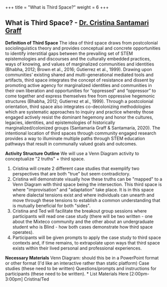 +++
title = "What is Third Space?"
weight = 6
+++

## What is Third Space? - [Dr. Cristina Santamari Graff](https://dehsi2022.netlify.app/background/meettheteam/#dr-cristina-santamar%C3%ADa-graff)

**Definition of Third Space**
The idea of third space draws from postcolonial sociolinguistics theory and provides conceptual and concrete opportunities to identify interstitial gaps between the prevailing set of STEM epistemologies and discourses and the culturally embedded practices, ways of knowing, and values of marginalized communities and identities (Bhabha, 2012; Brown et al., 2016; Gutierrez et al., 1999). Drawing upon communities’ existing shared and multi-generational mediated tools and artifacts, third space integrates the concept of resistance and dissent by promoting active agency for marginalized identities and communities in their own liberation and opportunities for “oppressed” and “oppressor” to come together and express themselves free from oppressive hegemonic structures (Bhabha, 2012; Gutierrez et al., 1999). Through a postcolonial orientation, third space also integrates co-decolonizing methodologies which are systematic approaches to inquiry and practice whereby those engaged actively resist the dominant hegemony and honor the cultures, legacies, identities, and epistemologies of historically marginalized/colonized groups (Santamaría Graff & Santamaría, 2020). The intentional location of third spaces through community engaged research provides a way to illuminate multiple paths through STEM education pathways that result in communally valued goals and outcomes.

**Activity Structure Outline**
We will use a Venn Diagram activity to conceptualize "2 truths" + third space.
1. Cristina will create 2 different case studies that exemplify two perspectives that are both "true" but seem contradictory.
2. Cristina will demonstrate visually how these truths can be "mapped" to a Venn Diagram with third space being the intersection. This third space is where "improvisation" and "adaptation" take place. It is in this space where dialectal tensions exist and where individuals can unearth and move through these tensions to establish a common understanding that is mutually beneficial for both "sides".
3. Cristina and Ted will facilitate the breakout group sessions where participants will read one case study (there will be two written - one about the Mixteco community and the other about an undergraduate student who is Blind - how both cases demonstrate how third space operates).
4. Participants will be given prompts to apply the case study to third space contexts and, if time remains, to extrapolate upon ways that third space exists within their lived personal and professional experiences.

**Necessary Materials**
Venn Diagram: should this be in a PowerPoint format or other format (I'd like an interactive rather than static platform) Case studies (these need to be written)
Questions/prompts and instructions for participants (these need to be written).
	* List Materials Here
[2:00pm-3:00pm] Cristina/Ted